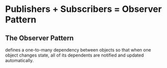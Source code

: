 # Publishers + Subscribers = Observer Pattern


## The Observer Pattern
defines a one-to-many dependency between objects so that when one object changes state, all of its dependents are notified and updated automatically.